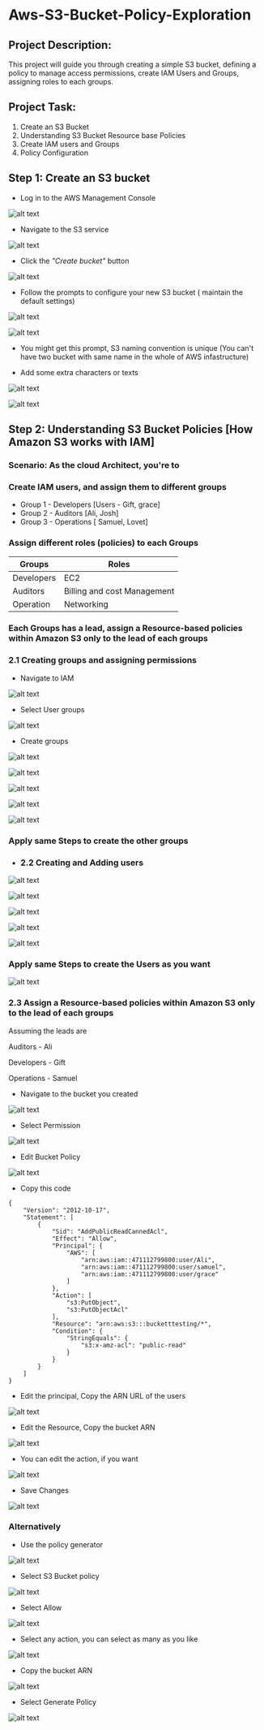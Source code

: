 # Aws-S3-Bucket-Policy-Exploration
## Project Description:
This project will guide you through creating a simple S3 bucket, defining a policy to manage access permissions, create IAM Users and Groups, assigning roles to each groups.

## Project Task:
1. Create an S3 Bucket
2. Understanding S3 Bucket Resource base Policies
3. Create IAM users and Groups
3. Policy Configuration 


## Step 1: Create an S3 bucket 
- Log in to the AWS Management Console 

![alt text](img/2.png)

- Navigate to the S3 service 

![alt text](img/3.png)

- Click the *"Create bucket"* button 

![alt text](img/4.png)

- Follow the prompts to configure your new S3 bucket ( maintain the default settings)

![alt text](img/5.png)

![alt text](img/7.png)

- You might get this prompt, S3 naming convention is unique (You can't have two bucket with same name in the whole of AWS infastructure)

- Add some extra characters or texts

![alt text](img/8.png)

![alt text](img/9.png)

## Step 2: Understanding S3 Bucket Policies [How Amazon S3 works with IAM]

### Scenario: As the cloud Architect, you're to 

###  Create IAM users, and assign them to different groups 
- Group 1 - Developers [Users - Gift, grace]
- Group 2 - Auditors [Ali, Josh]
- Group 3 - Operations [ Samuel, Lovet]

###  Assign different roles (policies) to each Groups

| Groups | Roles |
| ----------- | ----------- |
| Developers | EC2|
| Auditors | Billing and cost Management |
| Operation | Networking|

### Each Groups has a lead, assign a Resource-based policies within Amazon S3 only to the lead of each groups

### 2.1 Creating groups and assigning permissions 
- Navigate to IAM

![alt text](img/10.png)

- Select User groups

![alt text](img/11.png)

- Create groups

![alt text](img/12.png)

![alt text](img/13.png)

![alt text](img/14.png)

![alt text](img/15.png)

![alt text](img/16.png)


### Apply same Steps to create the other groups


- ### 2.2 Creating and Adding users 

![alt text](img/21.png)

![alt text](img/22.png)

![alt text](img/23.png)

![alt text](img/24.png)

![alt text](img/25.png)

### Apply same Steps to create the Users as you want 

![alt text](img/26.png)


### 2.3 Assign a Resource-based policies within Amazon S3 only to the lead of each groups

Assuming the leads are 

 Auditors - Ali 

 Developers - Gift 

 Operations - Samuel

 - Navigate to the bucket you created 

 ![alt text](img/27.png)

- Select Permission  

![alt text](img/28.png)

- Edit Bucket Policy

![alt text](img/29.png)

-  Copy this code 
```
{
    "Version": "2012-10-17",
    "Statement": [
        {
            "Sid": "AddPublicReadCannedAcl",
            "Effect": "Allow",
            "Principal": {
                "AWS": [
                    "arn:aws:iam::471112799800:user/Ali",
                    "arn:aws:iam::471112799800:user/samuel",
                    "arn:aws:iam::471112799800:user/grace"
                ]
            },
            "Action": [
                "s3:PutObject",
                "s3:PutObjectAcl"
            ],
            "Resource": "arn:aws:s3:::bucketttesting/*",
            "Condition": {
                "StringEquals": {
                    "s3:x-amz-acl": "public-read"
                }
            }
        }
    ]
}
```

- Edit the principal, Copy the ARN URL of the users

![alt text](img/31.png)

- Edit the Resource, Copy the bucket ARN

![alt text](img/30d.png)

- You can edit the action, if you want 

![alt text](img/30g.png)

- Save Changes 

![alt text](img/30h.png)

### Alternatively 

- Use the policy generator 

![alt text](img/30.png)

- Select S3 Bucket policy

 ![alt text](img/30a.png)

 - Select Allow 

![alt text](img/30b.png)

- Select any action, you can select as many as you like 

![alt text](img/30c.png)

- Copy the bucket ARN 

![alt text](img/30e.png)

- Select Generate Policy

![alt text](img/30f.png)







